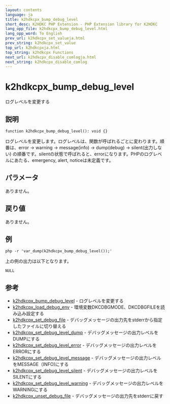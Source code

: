 ```yaml
---
layout: contents
language: ja
title: k2hdkcpx_bump_debug_level
short_desc: K2HDKC PHP Extension - PHP Extension library for K2HDKC
lang_opp_file: k2hdkcpx_bump_debug_level.html
lang_opp_word: To English
prev_url: k2hdkcpx_set_valueja.html
prev_string: k2hdkcpx_set_value
top_url: k2hdkcpxja.html
top_string: k2hdkcpx Functions
next_url: k2hdkcpx_disable_comlogja.html
next_string: k2hdkcpx_disable_comlog
---
```


# k2hdkcpx_bump_debug_level
ログレベルを変更する

## 説明

```
function k2hdkcpx_bump_debug_level(): void {}
```

ログレベルを変更します。ログレベルは、関数が呼ばれるごとに変わります。順番は、error -> warning -> message(info) -> dump(debug) -> silent(出力しない) の順番です。silentの状態で呼ばれると、errorになります。PHPのログレベルにあたる、emergency, alert, noticeは未定義です。


## パラメータ
ありません。

## 戻り値
ありません。

## 例

```
php -r 'var_dump(k2hdkcpx_bump_debug_level());'
```

上の例の出力は以下となります。

```
NULL
```


## 参考
- [k2hdkcpx_bump_debug_level](k2hdkcpx_bump_debug_levelja.html) - ログレベルを変更する
- [k2hdkcpx_load_debug_env](k2hdkcpx_load_debug_envja.html) - 環境変数DKCDBGMODE、DKCDBGFILEを読み込み設定する
- [k2hdkcpx_set_debug_file](k2hdkcpx_set_debug_fileja.html) - デバッグメッセージの出力先をstderrから指定したファイルに切り替える
- [k2hdkcpx_set_debug_level_dump](k2hdkcpx_set_debug_level_dumpja.html) - デバッグメッセージの出力レベルをDUMPにする
- [k2hdkcpx_set_debug_level_error](k2hdkcpx_set_debug_level_errorja.html) - デバッグメッセージの出力レベルをERRORにする
- [k2hdkcpx_set_debug_level_message](k2hdkcpx_set_debug_level_messageja.html) - デバッグメッセージの出力レベルをMESSAGE（INFO)にする
- [k2hdkcpx_set_debug_level_silent](k2hdkcpx_set_debug_level_silentja.html) - デバッグメッセージの出力レベルをSILENTにする
- [k2hdkcpx_set_debug_level_warning](k2hdkcpx_set_debug_level_warningja.html) - デバッグメッセージの出力レベルをWARNINGにする
- [k2hdkcpx_unset_debug_file](k2hdkcpx_unset_debug_fileja.html) - デバッグメッセージの出力先をstderrに戻す
